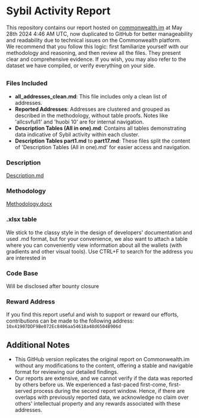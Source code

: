 # Sybil Activity Report

This repository contains our report hosted on [сommonwealth.im](link) at May 28th 2024 4:46 AM UTC, now duplicated to GitHub for better manageability and readability due to technical issues on the Commonwealth platform.      
We recommend that you follow this logic: first familiarize yourself with our methodology and reasoning, and then review all the files. They present clear and comprehensive evidence. If you wish, you may also refer to the dataset we have compiled, or verify everything on your side.
##

### Files Included
- **all_addresses_clean.md**: This file includes only a clean list of addresses.
- **Reported Addresses**: Addresses are clustered and grouped as described in the methodology, without table proofs. Notes like 'allcsvfull1' and 'huobi 10' are for internal navigation.
- **Description Tables (All in one).md**: Contains all tables demonstrating data indicative of Sybil activity within each cluster.
- **Description Tables part1.md** to **part17.md**: These files split the content of 'Description Tables (All in one).md' for easier access and navigation.
  
### Description
[Description.md](Description.md)  

### Methodology
[Methodology.docx](URL_TO_METHODOLOGY)  

### .xlsx table
We stick to the classy style in the design of developers' documentation and used .md format, but for your convenience, we also want to attach a table where you can conveniently view information about all the wallets (with gradients and other visual tools). Use CTRL+F to search for the address you are interested in

### Code Base

Will be disclosed after bounty closure

### Reward Address

If you find this report useful and wish to support or reward our efforts, contributions can be made to the following address:
`10x41907DDF9Be072Ec8406aa54618a48d6504B906d`

## Additional Notes

- This GitHub version replicates the original report on Commonwealth.im without any modifications to the content, offering a stable and navigable format for reviewing our detailed findings.
- Our reports are extensive, and we cannot verify if the data was reported by others before us. We experienced a fast-paced first-come, first-served process during the second report window. Hence, if there are overlaps with previously reported data, we acknowledge no claim over others' intellectual property and any rewards associated with these addresses.
